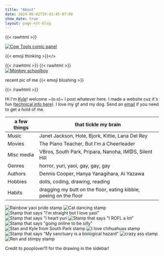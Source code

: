 ```yaml
---
title: "About"
date: 2024-06-02T19:43:45-07:00
show_date: true
layout: page-not-blog
---
```


{{< rawhtml >}}<div id="cowtools" class="polaroid"><a href="https://en.wikipedia.org/wiki/Cow_Tools"><img src="/img/about-cowtools.jpg" alt="Cow Tools comic panel"></a><p>{{< emoji thinking >}}</></div>{{< /rawhtml >}}
{{< rawhtml >}}<div id="monkey" class="polaroid"><a href="https://en.wikipedia.org/wiki/LGBT"><img src="/img/about-monkeyschoolboy.jpg" alt="Monkey schoolboy"></a><p>recent pic of me {{< emoji blushing >}}</p></div>{{< /rawhtml >}}

Hi I'm [Kyle](https://hunychain.github.io/)! welcome ~(o.o)~ I post whatever here. I made a website cuz it's fun ([technical info here](/colophon)). I love my gf and my dog. Send an [email](mailto:honeychain@disroot.org) if you need to get a hold of me.

| a few things | that tickle my brain                                                     |
| ------------ | ------------------------------------------------------------------------ |
| Music        | Janet Jackson, Hole, Bjork, Kittie, Lana Del Rey                         |
| Movies       | The Piano Teacher, But I'm a Cheerleader                                 |
| Misc media   | VBros, South Park, Pripara, Nanoha, IM@S, Silent Hill                    |
| Genres       | horror, yuri, yaoi, gay, gay, gay                                        |
| Authors      | Dennis Cooper, Hanya Yanagihara, Ai Yazawa                               |
| Hobbies      | dolls, coding, drawing, reading                                          |
| Habits       | dragging my butt on the floor, eating kibble, peeing on the floor        |

![Rainbow yaoi pride stamp](/img/btns/yaoipride.gif)
![Cat dancing stamp](/img/btns/catdance.gif)
![Stamp that says "I'm straight but I love yaoi"](/img/btns/straightyaoi.png)
![Stamp that says "I heart yuri](/img/btns/yuri.jpg)
![Stamp that says "I ROFL a lot"](/img/btns/rofl.jpg)
![Stamp that says "going online to be silly"](/img/btns/actsilly.png)
![Stan and Kyle from South Park stamp](/img/btns/style.gif)
![I love chihuahuas stamp](/img/btns/chiwawa.png)
![Stamp that says "My sanctuary is a biological hazard"](/img/btns/hazard.jpg)
![crazy ass stamp](/img/btns/thomas.png)
![Ren and stimpy stamp](/img/btns/rempy.gif)  

Credit to pooplover11 for the drawing in the sidebar!
